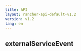 ```yaml
---
title: API
layout: rancher-api-default-v1.2
version: v1.2
lang: en
---
```


## externalServiceEvent





